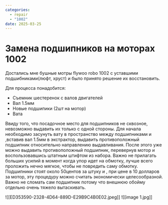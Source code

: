 ```yaml
---
categories:
  - repair
  - "1002"
date: 2025-03-25
---
```

# Замена подшипников на моторах 1002

Достались мне бушные мотры flywoo robo 1002 с уставшими подшибниками(люфт, хруст) и было принято решение их восстановить.

Для процесса понадобится:
- Съемник шестеренок с валов двигателей
- Вал 1.5мм
- Новые подшипики (2шт на мотор)
- Вата

Ввиду того, что посадочное место для подшипников не сквозное, невозможно выдавить их только с одной стороны. Для начала необходимо засунуть вату в пространство между подшипниками и ,вставив вал 1.5мм в экстрактор, выдавить противоположный подшипник относительно направлению выдавливания. После этого уже можно выдавить противоположный подшипник, перевернув мотор и воспользовавшись штатным штифтом из набора. Важно не прилагать больших усилий в момент когда упор идет на обмотку, лучше всего проложить нечно мягкое, чтобы не повредить саму обмотку. Подшипники стоят около 50центов за штуку и , при цене в 10 долларов за мотор, эту процедуру можно считать экономически целесообразной. Важно не сломать сам подшипник потому что внешнюю обойму отдельно очень тяжело вытаскивать.


![[ED353590-2328-4D64-889D-E29B9C4B0E02.jpeg]]
![[image 1.jpg]]